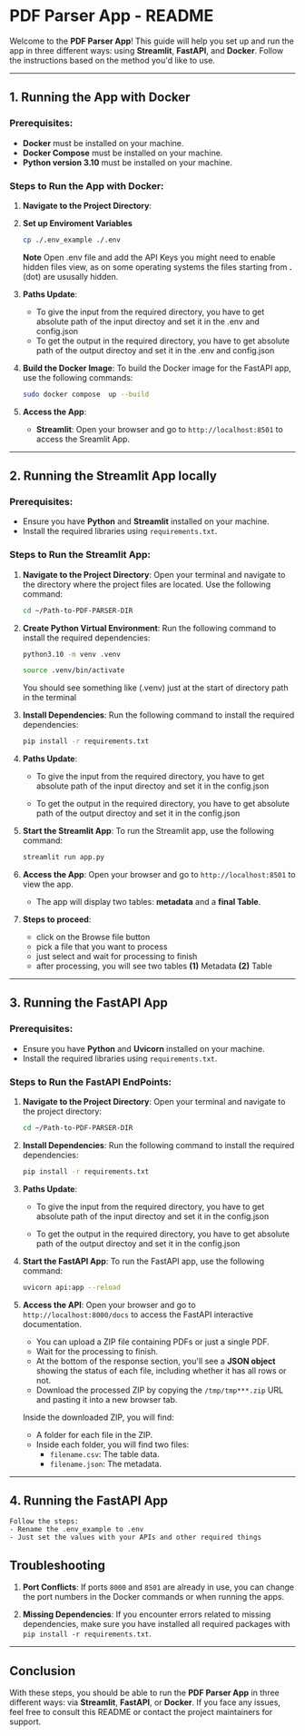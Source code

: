 # PDF Parser App - README

Welcome to the **PDF Parser App**! This guide will help you set up and run the app in three different ways: using **Streamlit**, **FastAPI**, and **Docker**. Follow the instructions based on the method you'd like to use.


---

## 1. Running the App with Docker

### Prerequisites:
- **Docker** must be installed on your machine.
- **Docker Compose**  must be installed on your machine.
- **Python version 3.10** must be installed on your machine.

### Steps to Run the App with Docker:

1. **Navigate to the Project Directory**:

2. **Set up Enviroment Variables**

    ```bash
    cp ./.env_example ./.env
    ```

    **Note**
    Open .env file and add the API Keys
    you might need to enable hidden files view, as on some operating systems the files starting from **.** (dot) are ususally hidden.

2. **Paths Update**:
    - To give the input from the required directory, you have to get absolute path of the input directoy and set it in the .env and config.json
    - To get the output in the required directory, you have to get absolute path of the output directoy and set it in the .env and config.json
3. **Build the Docker Image**:
    To build the Docker image for the FastAPI app, use the following commands:
    ```bash
    sudo docker compose  up --build
    ```
4. **Access the App**:
    - **Streamlit**: Open your browser and go to `http://localhost:8501` to access the Sreamlit App.

---

## 2. Running the Streamlit App locally

### Prerequisites:
- Ensure you have **Python** and **Streamlit** installed on your machine.
- Install the required libraries using `requirements.txt`.

### Steps to Run the Streamlit App:

1. **Navigate to the Project Directory**:
    Open your terminal and navigate to the directory where the project files are located. Use the following command:
    ```bash
    cd ~/Path-to-PDF-PARSER-DIR
    ```
2. **Create Python Virtual Environment**:
    Run the following command to install the required dependencies:
    ```bash
    python3.10 -m venv .venv
    ```
    ```bash
    source .venv/bin/activate
    ```
    You should see something like (.venv) just at the start of directory path in the terminal
3. **Install Dependencies**:
    Run the following command to install the required dependencies:
    ```bash
    pip install -r requirements.txt
    ```
4. **Paths Update**:
    - To give the input from the required directory, you have to get absolute path of the input directoy and set it in the config.json
    
    - To get the output in the required directory, you have to get absolute path of the output directoy and set it in the config.json
4. **Start the Streamlit App**:
    To run the Streamlit app, use the following command:
    ```bash
    streamlit run app.py
    ```

5. **Access the App**:
    Open your browser and go to `http://localhost:8501` to view the app.
    - The app will display two tables: **metadata** and a **final Table**.

6. **Steps to proceed**:
    - click on the Browse file button
    - pick a file that you want to process
    - just select and wait for processing to finish
    - after processing, you will see two tables **(1)** Metadata **(2)** Table
        

---

## 3. Running the FastAPI App

### Prerequisites:
- Ensure you have **Python** and **Uvicorn** installed on your machine.
- Install the required libraries using `requirements.txt`.

### Steps to Run the FastAPI EndPoints:

1. **Navigate to the Project Directory**:
    Open your terminal and navigate to the project directory:
    ```bash
    cd ~/Path-to-PDF-PARSER-DIR
    ```

2. **Install Dependencies**:
    Run the following command to install the required dependencies:
    ```bash
    pip install -r requirements.txt
    ```
3. **Paths Update**:
    - To give the input from the required directory, you have to get absolute path of the input directoy and set it in the config.json
    
    - To get the output in the required directory, you have to get absolute path of the output directoy and set it in the config.json
4. **Start the FastAPI App**:
    To run the FastAPI app, use the following command:
    ```bash
    uvicorn api:app --reload
    ```

5. **Access the API**:
    Open your browser and go to `http://localhost:8000/docs` to access the FastAPI interactive documentation.
    - You can upload a ZIP file containing PDFs or just a single PDF.
    - Wait for the processing to finish.
    - At the bottom of the response section, you'll see a **JSON object** showing the status of each file, including whether it has all rows or not.
    - Download the processed ZIP by copying the `/tmp/tmp***.zip` URL and pasting it into a new browser tab.

    Inside the downloaded ZIP, you will find:
    - A folder for each file in the ZIP.
    - Inside each folder, you will find two files:
        - `filename.csv`: The table data.
        - `filename.json`: The metadata.

---
## 4. Running the FastAPI App
    Follow the steps:
    - Rename the .env_example to .env
    - Just set the values with your APIs and other required things
## Troubleshooting

1. **Port Conflicts**:
    If ports `8000` and `8501` are already in use, you can change the port numbers in the Docker commands or when running the apps.

2. **Missing Dependencies**:
    If you encounter errors related to missing dependencies, make sure you have installed all required packages with `pip install -r requirements.txt`.

---

## Conclusion

With these steps, you should be able to run the **PDF Parser App** in three different ways: via **Streamlit**, **FastAPI**, or **Docker**. If you face any issues, feel free to consult this README or contact the project maintainers for support.
